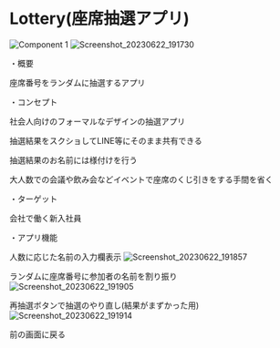 # Lottery(座席抽選アプリ)
![Component 1](https://github.com/LeonAkai/Lottery/assets/107756439/3313ddec-1200-47b9-85c2-96838de99a7d)
![Screenshot_20230622_191730](https://github.com/LeonAkai/Lottery/assets/107756439/9989d73e-0534-45fc-b035-642f6b67022c)


・概要

座席番号をランダムに抽選するアプリ



・コンセプト

社会人向けのフォーマルなデザインの抽選アプリ

抽選結果をスクショしてLINE等にそのまま共有できる

抽選結果のお名前には様付けを行う

大人数での会議や飲み会などイベントで座席のくじ引きをする手間を省く



・ターゲット

会社で働く新入社員



・アプリ機能

人数に応じた名前の入力欄表示
![Screenshot_20230622_191857](https://github.com/LeonAkai/Lottery/assets/107756439/783cd80a-e200-4b13-a3c2-49fa782192d8)

ランダムに座席番号に参加者の名前を割り振り
![Screenshot_20230622_191905](https://github.com/LeonAkai/Lottery/assets/107756439/6e9397ab-42f1-4180-be4f-bc81c86d4a7c)

再抽選ボタンで抽選のやり直し(結果がまずかった用)
![Screenshot_20230622_191914](https://github.com/LeonAkai/Lottery/assets/107756439/7a96de32-c9f6-4c97-9441-192006fb9c66)

前の画面に戻る

